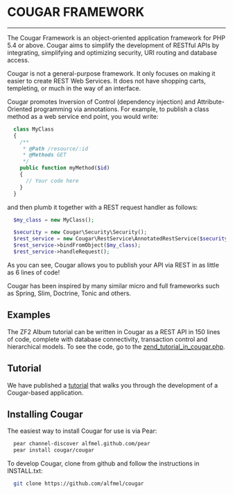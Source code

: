 # COUGAR FRAMEWORK
----------

The Cougar Framework is an object-oriented application framework for PHP 5.4 or
above. Cougar aims to simplify the development of RESTful APIs by integrating,
simplifying and optimizing security, URI routing and database access.

Cougar is not a general-purpose framework. It only focuses on making it easier
to create REST Web Services. It does not have shopping carts, templeting, or
much in the way of an interface.

Cougar promotes Inversion of Control (dependency injection) and Attribute-
Oriented programming via annotations. For example, to publish a class method as
a web service end point, you would write:

```php
  class MyClass
  {
    /**
     * @Path /resource/:id
     * @Methods GET
     */
    public function myMethod($id)
    {
      // Your code here
    }
  }
```

and then plumb it together with a REST request handler as follows:

```php
  $my_class = new MyClass();

  $security = new Cougar\Security\Security();
  $rest_service = new Cougar\RestService\AnnotatedRestService($security);
  $rest_service->bindFromObject($my_class);
  $rest_service->handleRequest();
```

As you can see, Cougar allows you to publish your API via REST in as little as
6 lines of code!

Cougar has been inspired by many similar micro and full frameworks such as
Spring, Slim, Doctrine, Tonic and others.

## Examples

The ZF2 Album tutorial can be written in Cougar as a REST API in 150 lines of
code, complete with database connectivity, transaction control and hierarchical
models. To see the code, go to the
[zend_tutorial_in_cougar.php](https://github.com/alfmel/zend_tutorial_in_cougar).

## Tutorial

We have published a [tutorial](https://github.com/alfmel/cougar_tutorial/wiki)
that walks you through the development of a Cougar-based application.

## Installing Cougar

The easiest way to install Cougar for use is via Pear:

```bash
  pear channel-discover alfmel.github.com/pear
  pear install cougar/cougar
```

To develop Cougar, clone from github and follow the instructions in INSTALL.txt:

```bash
  git clone https://github.com/alfmel/cougar
```

